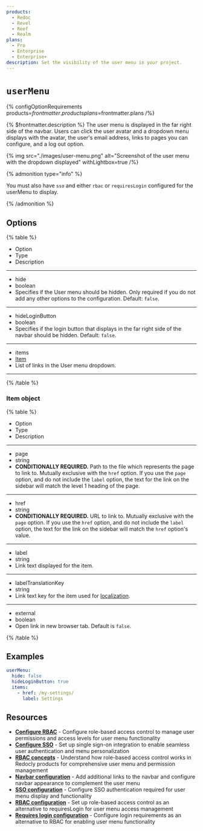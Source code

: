 ```yaml
---
products:
  - Redoc
  - Revel
  - Reef
  - Realm
plans:
  - Pro
  - Enterprise
  - Enterprise+
description: Set the visibility of the user menu in your project.
---
```

# `userMenu`

{% configOptionRequirements products=$frontmatter.products plans=$frontmatter.plans /%}

{% $frontmatter.description %}
The user menu is displayed in the far right side of the navbar.
Users can click the user avatar and a dropdown menu displays with the avatar, the user's email address, links to pages you can configure, and a log out option.

{% img
  src="./images/user-menu.png"
  alt="Screenshot of the user menu with the dropdown displayed"
  withLightbox=true
/%}

{% admonition type="info" %}

You must also have `sso` and either `rbac` or `requiresLogin` configured for the userMenu to display.

{% /admonition %}

## Options

{% table %}

- Option
- Type
- Description

---

- hide
- boolean
- Specifies if the User menu should be hidden.
  Only required if you do not add any other options to the configuration.
  Default: `false`.

---

- hideLoginButton
- boolean
- Specifies if the login button that displays in the far right side of the navbar should be hidden.
  Default: `false`.

---

- items
- [Item](#item-object)
- List of links in the User menu dropdown.

---

{% /table %}


### Item object

{% table %}

- Option
- Type
- Description

---

- page
- string
- **CONDITIONALLY REQUIRED.** Path to the file which represents the page to link to.
  Mutually exclusive with the `href` option.
  If you use the `page` option, and do not include the `label` option, the text for the link on the sidebar will match the level 1 heading of the page.

---

- href
- string
- **CONDITIONALLY REQUIRED.** URL to link to.
  Mutually exclusive with the `page` option.
  If you use the `href` option, and do not include the `label` option, the text for the link on the sidebar will match the `href` option's value.

---

- label
- string
- Link text displayed for the item.

---

- labelTranslationKey
- string
- Link text key for the item used for [localization](./l10n.md).

---

- external
- boolean
- Open link in new browser tab.
  Default is `false`.

{% /table %}

## Examples

```yaml
userMenu:
  hide: false
  hideLoginButton: true
  items:
    - href: /my-settings/
      label: Settings
```

## Resources

- **[Configure RBAC](../access/index.md)** - Configure role-based access control to manage user permissions and access levels for user menu functionality
- **[Configure SSO](../reunite/organization/sso/configure-sso.md)** - Set up single sign-on integration to enable seamless user authentication and menu personalization
- **[RBAC concepts](../access/rbac.md)** - Understand how role-based access control works in Redocly products for comprehensive user menu and permission management
- **[Navbar configuration](./navbar.md)** - Add additional links to the navbar and configure navbar appearance to complement the user menu
- **[SSO configuration](./sso.md)** - Configure SSO authentication required for user menu display and functionality
- **[RBAC configuration](./rbac.md)** - Set up role-based access control as an alternative to requiresLogin for user menu access management
- **[Requires login configuration](./requires-login.md)** - Configure login requirements as an alternative to RBAC for enabling user menu functionality